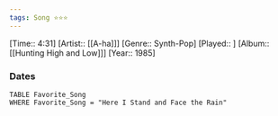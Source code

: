 ```yaml
---
tags: Song ⭐⭐⭐ 
---
```

[Time:: 4:31]
[Artist:: [[A-ha]]]
[Genre:: Synth-Pop]
[Played:: ]
[Album:: [[Hunting High and Low]]]
[Year:: 1985]
### Dates
````dataview
TABLE Favorite_Song
WHERE Favorite_Song = "Here I Stand and Face the Rain"
````